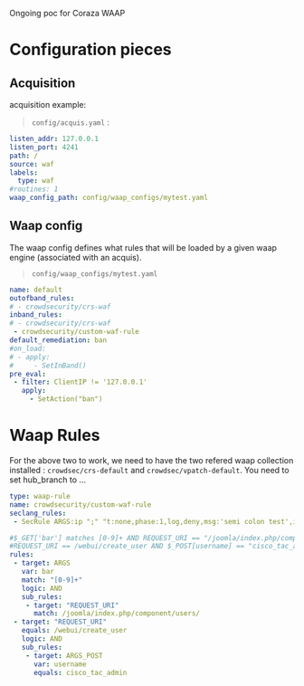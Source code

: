 Ongoing poc for Coraza WAAP

# Configuration pieces

## Acquisition

acquisition example:

> `config/acquis.yaml` :

```yaml
listen_addr: 127.0.0.1
listen_port: 4241
path: /
source: waf
labels:
  type: waf
#routines: 1
waap_config_path: config/waap_configs/mytest.yaml
```

## Waap config

The waap config defines what rules that will be loaded by a given waap engine (associated with an acquis).

> `config/waap_configs/mytest.yaml`

```yaml
name: default
outofband_rules:
# - crowdsecurity/crs-waf
inband_rules:
# - crowdsecurity/crs-waf
 - crowdsecurity/custom-waf-rule
default_remediation: ban
#on_load:
# - apply:
#     - SetInBand()
pre_eval:
 - filter: ClientIP != '127.0.0.1'
   apply:
     - SetAction("ban")
```

# Waap Rules

For the above two to work, we need to have the two refered waap collection installed : `crowdsec/crs-default` and `crowdsec/vpatch-default`. You need to set hub_branch to ...

```yaml
type: waap-rule
name: crowdsecurity/custom-waf-rule
seclang_rules:
 - SecRule ARGS:ip ";" "t:none,phase:1,log,deny,msg:'semi colon test',id:2"

#$_GET['bar'] matches [0-9]+ AND REQUEST_URI == "/joomla/index.php/component/users/"
#REQUEST_URI == /webui/create_user AND $_POST[username] == "cisco_tac_admin"
rules:
 - target: ARGS
   var: bar
   match: "[0-9]+"
   logic: AND
   sub_rules:
    - target: "REQUEST_URI"
      match: /joomla/index.php/component/users/
 - target: "REQUEST_URI"
   equals: /webui/create_user
   logic: AND
   sub_rules:
    - target: ARGS_POST
      var: username
      equals: cisco_tac_admin
```

